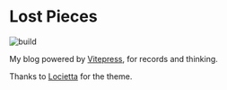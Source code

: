 # Lost Pieces

![build](https://img.shields.io/github/actions/workflow/status/morninghut/hut-blog/build.yml?branch=main)

My blog powered by [Vitepress](https://vitepress.vuejs.org/), for records and thinking.

Thanks to [Locietta](http://github.com/Locietta/blog-lost-pieces) for the theme.